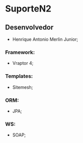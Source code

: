 # SuporteN2 

## Desenvolvedor
  - Henrique Antonio Merlin Junior;
  
### Framework:
 - Vraptor 4;
### Templates:
 - Sitemesh;
### ORM:
 - JPA;
### WS:
 - SOAP;
